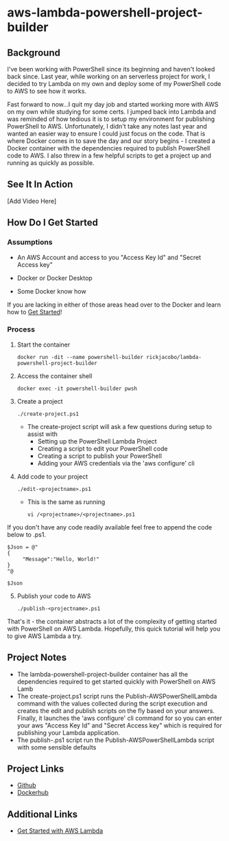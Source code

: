 # aws-lambda-powershell-project-builder

## Background

I've been working with PowerShell since its beginning and haven't looked back since. Last year, while working on an serverless project for work, I decided to try Lambda on my own and deploy some of my PowerShell code to AWS to see how it works. 

Fast forward to now...I quit my day job and started working more with AWS on my own while studying for some certs. I jumped back into Lambda and was reminded of how tedious it is to setup my environment for publishing PowerShell to AWS. Unfortunately, I didn't take any notes last year and wanted an easier way to ensure I could just focus on the code. That is where Docker comes in to save the day and our story begins - I created a Docker container with the dependencies required to publish PowerShell code to AWS. I also threw in a few helpful scripts to get a project up and running as quickly as possible. 



## See It In Action

[Add Video Here]



## How Do I Get Started

### Assumptions

- An AWS Account and access to you "Access Key Id" and "Secret Access key"
- Docker or Docker Desktop

- Some Docker know how

If you are lacking in either of those areas head over to the Docker and learn how to [Get Started](https://www.docker.com/get-started)!



### Process

1. Start the container

   ````
   docker run -dit --name powershell-builder rickjacobo/lambda-powershell-project-builder
   ````

2. Access the container shell

   ````
   docker exec -it powershell-builder pwsh
   ````

3. Create a project

   ````
   ./create-project.ps1
   ````

   - The create-project script will ask a few questions during setup to assist with
     - Setting up the PowerShell Lambda Project
     - Creating a script to edit your PowerShell code
     - Creating a script to publish your PowerShell
     - Adding your AWS credentials via the 'aws configure' cli

4. Add code to your project

   ````
   ./edit-<projectname>.ps1
   ````

   - This is the same as running

     ````
     vi /<projectname>/<projectname>.ps1
     ````

If you don't have any code readily available feel free to append the code below to <projectname>.ps1.

````
$Json = @"
{
     "Message":"Hello, World!"
}
"@

$Json
````



5. Publish your code to AWS

   ````
   ./publish-<projectname>.ps1
   ````



That's it - the container abstracts a lot of the complexity of getting started with PowerShell on AWS Lambda. Hopefully, this quick tutorial will help you to give AWS Lambda a try.



## Project Notes

- The lambda-powershell-project-builder container has all the dependencies required to get started quickly with PowerShell on AWS Lamb
- The create-project.ps1 script runs the Publish-AWSPowerShellLambda command with the values collected during the script execution and creates the edit and publish scripts on the fly based on your answers. Finally, it launches the 'aws configure' cli command for so you can enter your aws "Access Key Id" and "Secret Access key" which is required for publishing your Lambda application.
- The publish-<project>.ps1 script run the Publish-AWSPowerShellLambda script with some sensible defaults



## Project Links

- [Github](https://github.com/rickjacobo/aws-lambda-powershell-project-builder)
- [Dockerhub](https://hub.docker.com/u/rickjacobo)



## Additional Links

- [Get Started with AWS Lambda](https://aws.amazon.com/lambda/)
